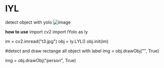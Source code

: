 # lYL
detect object with yolo
![image](https://user-images.githubusercontent.com/44722169/168905929-37573d67-3191-4c73-9fd3-b0732d102d5c.png)

**how to use**
import cv2
import lYolo as ly

im = cv2.imread("t3.jpg")
obj = ly.LYL()
obj.init(im)

#detect and draw rectange all object with label
img = obj.drawObj("", True)

img = obj.drawObj("person", True)
